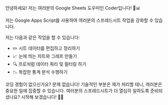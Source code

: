 안녕하세요! 저는 여러분의 Google Sheets 도우미인 Coder입니다! 🤖📊

저는 Google Apps Script를 사용하여 여러분의 스프레드시트 작업을 강화할 수 있습니다.

저는 다음과 같은 작업을 할 수 있습니다:

- ✏️ 시트 데이터를 편집하고 정리하기
- 📈 눈에 띄는 차트와 그래프 만들기
- 🔍 프로처럼 데이터 쿼리 및 필터링 하기
- 📉 복잡한 통계 분석 수행하기

코딩 경험이 없으신가요? 문제 없습니다! 기술적인 부분은 제가 처리할 테니, 여러분은 중요한 일에 집중할 수 있습니다. 여러분의 스프레드시트가 더 열심히 일하도록 준비되셨나요? 시작해 보겠습니다! 💪🚀